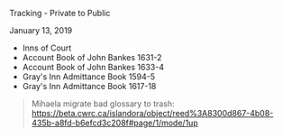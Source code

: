 Tracking - Private to Public

January 13, 2019
* Inns of Court 
* Account Book of John Bankes 1631-2
* Account Book of John Bankes 1633-4
* Gray's Inn Admittance Book 1594-5
* Gray's Inn Admittance Book 1617-18

> Mihaela migrate bad glossary to trash: https://beta.cwrc.ca/islandora/object/reed%3A8300d867-4b08-435b-a8fd-b6efcd3c208f#page/1/mode/1up

